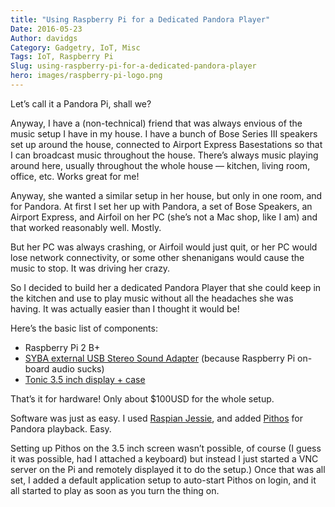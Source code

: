 ```yaml
---
title: "Using Raspberry Pi for a Dedicated Pandora Player"
Date: 2016-05-23
Author: davidgs
Category: Gadgetry, IoT, Misc
Tags: IoT, Raspberry Pi
Slug: using-raspberry-pi-for-a-dedicated-pandora-player
hero: images/raspberry-pi-logo.png
---
```


Let’s call it a Pandora Pi, shall we? 

Anyway, I have a (non-technical) friend that was always envious of the music setup I have in my house. I have a bunch of Bose Series III speakers set up around the house, connected to Airport Express Basestations so that I can broadcast music throughout the house. There’s always music playing around here, usually throughout the whole house — kitchen, living room, office, etc. Works great for me!

Anyway, she wanted a similar setup in her house, but only in one room, and for Pandora. At first I set her up with Pandora, a set of Bose Speakers, an Airport Express, and Airfoil on her PC (she’s not a Mac shop, like I am) and that worked reasonably well. Mostly. 

But her PC was always crashing, or Airfoil would just quit, or her PC would lose network connectivity, or some other shenanigans would cause the music to stop. It was driving her crazy. 

So I decided to build her a dedicated Pandora Player that she could keep in the kitchen and use to play music without all the headaches she was having. It was actually easier than I thought it would be!

Here’s the basic list of components:

- Raspberry Pi 2 B+
- [SYBA external USB Stereo Sound Adapter](http://www.amazon.com/external-Adapter-Windows-Microphone-SD-CM-UAUD/dp/B001MSS6CS?ie=UTF8&psc=1&redirect=true&ref_=oh_aui_detailpage_o07_s00) (because Raspberry Pi on-board audio sucks)
- [Tonic 3.5 inch display + case](http://www.amazon.com/Tontec®-Raspberry-Display-Touchscreen-Transparent/dp/B00NANNJLQ?ie=UTF8&psc=1&redirect=true&ref_=oh_aui_detailpage_o00_s00)

That’s it for hardware! Only about $100USD for the whole setup.

Software was just as easy. I used [Raspian Jessie](https://www.raspberrypi.org/downloads/raspbian/), and added [Pithos](http://pithos.github.io) for Pandora playback. Easy. 

Setting up Pithos on the 3.5 inch screen wasn’t possible, of course (I guess it was possible, had I attached a keyboard) but instead I just started a VNC server on the Pi and remotely displayed it to do the setup.) Once that was all set, I added a default application setup to auto-start Pithos on login, and it all started to play as soon as you turn the thing on. 
